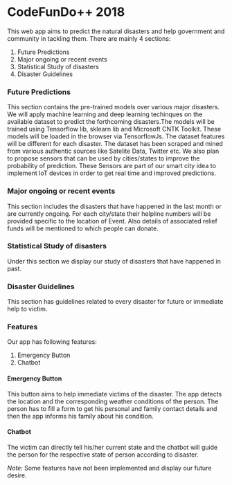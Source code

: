 # CodeFunDo++ 2018
This web app aims to predict the natural disasters and help government and community in tackling them. There are mainly 4 sections:

1. Future Predictions 
2. Major ongoing or recent events
3. Statistical Study of disasters
4. Disaster Guidelines

### Future Predictions
This section contains the pre-trained models over various major disasters. We will apply machine learning and deep learning techinques on the available dataset to predict the forthcoming disasters.The models will be trained using Tensorflow lib, sklearn lib and Microsoft CNTK Toolkit. These models will be loaded in the browser via TensorflowJs. The dataset features will be different for each disaster. The dataset has been scraped and mined from various authentic sources like Satelite Data, Twitter etc.
We also plan to propose sensors that can be used by cities/states to improve the probability of prediction. These Sensors are part of our smart city idea to implement IoT devices in order to get real time and improved predictions. 

### Major ongoing or recent events
This section includes the disasters that have happened in the last month or are currently ongoing. For each city/state their helpline numbers will be provided specific to the location of Event.
Also details of associated relief funds will be mentioned to which people can donate.

### Statistical Study of disasters
Under this section we display our study of disasters that have happened in past.

### Disaster Guidelines
This section has guidelines related to every disaster for future or immediate help to victim.

### Features
Our app has following features:
1. Emergency Button
2. Chatbot

#### Emergency Button 
This button aims to help immediate victims of the disaster. The app detects the location and the corresponding weather conditions of the person. The person has to fill a form to get his personal and family contact details and then the app informs his family about his condition.

#### Chatbot
The victim can directly tell his/her current state and the chatbot will guide the person for the respective state of person according to disaster.

*Note:* Some features have not been implemented and display our future desire.

